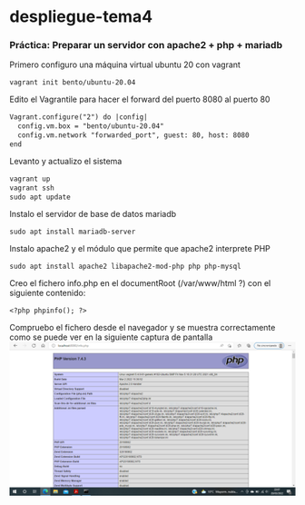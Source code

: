# despliegue-tema4

### Práctica: Preparar un servidor con apache2 + php + mariadb

Primero configuro una máquina virtual ubuntu 20 con vagrant
```
vagrant init bento/ubuntu-20.04
```
Edito el Vagrantile para hacer el forward del puerto 8080 al puerto 80

```
Vagrant.configure("2") do |config|
  config.vm.box = "bento/ubuntu-20.04"
  config.vm.network "forwarded_port", guest: 80, host: 8080
end
```
Levanto y actualizo el sistema
```
vagrant up
vagrant ssh
sudo apt update
```
Instalo el servidor de base de datos mariadb
```
sudo apt install mariadb-server
```
Instalo apache2 y el módulo que permite que apache2 interprete PHP
```
sudo apt install apache2 libapache2-mod-php php php-mysql
```
Creo el fichero info.php en el documentRoot (/var/www/html ?) con el siguiente contenido:
```
<?php phpinfo(); ?>
```
Compruebo el fichero desde el navegador y se muestra correctamente como se puede ver en la siguiente captura de pantalla
![](capturaphp.PNG)
